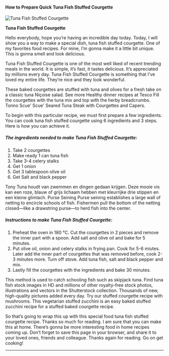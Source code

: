             

#### How to Prepare Quick Tuna Fish Stuffed Courgette

![Tuna Fish Stuffed Courgette](https://img-global.cpcdn.com/recipes/fc0c08a154514718/751x532cq70/tuna-fish-stuffed-courgette-recipe-main-photo.jpg)

**Tuna Fish Stuffed Courgette**

Hello everybody, hope you’re having an incredible day today. Today, I will show you a way to make a special dish, tuna fish stuffed courgette. One of my favorites food recipes. For mine, I’m gonna make it a little bit unique. This is gonna smell and look delicious.

Tuna Fish Stuffed Courgette is one of the most well liked of recent trending meals in the world. It is simple, it’s fast, it tastes delicious. It’s appreciated by millions every day. Tuna Fish Stuffed Courgette is something that I’ve loved my entire life. They’re nice and they look wonderful.

These baked courgettes are stuffed with tuna and olives for a fresh take on a classic tuna Niçoise salad. See more Healthy dinner recipes at Tesco Fill the courgettes with the tuna mix and top with the herby breadcrumbs. Tonno Scue' Scue' Seared Tuna Steak with Courgettes and Capers.

To begin with this particular recipe, we must first prepare a few ingredients. You can cook tuna fish stuffed courgette using 6 ingredients and 3 steps. Here is how you can achieve it.

##### The ingredients needed to make Tuna Fish Stuffed Courgette:

1.  Take 2 courgettes
2.  Make ready 1 can tuna fish
3.  Take 3-4 celery stalks
4.  Get 1 onion
5.  Get 3 tablespoon olive oil
6.  Get Salt and black pepper

Tony Tuna houdt van zwemmen en dingen gedaan krijgen. Deze mooie vis kan een roze, blauw of grijs lichaam hebben met kleurrijke drie stippen en een kleine glimlach. Purse Seining Purse seining establishes a large wall of netting to encircle schools of fish. Fishermen pull the bottom of the netting closed—like a drawstring purse—to herd fish into the center.

##### Instructions to make Tuna Fish Stuffed Courgette:

1.  Preheat the oven in 180 °C. Cut the courgettes in 2 pieces and remove the inner part with a spoon. Add salt and olive oil and bake for 5 minutes.
2.  Put olive oil, onion and celery stalks in frying pan. Cook for 5-6 miutes. Later add the inner part of courgettes that was removed before, cook 2-3 minutes more. Turn off stove. Add tuna fish, salt and black pepper and mix.
3.  Lastly fill the courgettes with the ingredients and bake 30 minutes.

This method is used to catch schooling fish such as skipjack tuna. Find tuna fish stock images in HD and millions of other royalty-free stock photos, illustrations and vectors in the Shutterstock collection. Thousands of new, high-quality pictures added every day. Try our stuffed courgette recipe with mushrooms. This vegetarian stuffed zucchini is an easy baked stuffed zucchini recipe for a stuffed baked courgette recipe.

So that’s going to wrap this up with this special food tuna fish stuffed courgette recipe. Thanks so much for reading. I am sure that you can make this at home. There’s gonna be more interesting food in home recipes coming up. Don’t forget to save this page in your browser, and share it to your loved ones, friends and colleague. Thanks again for reading. Go on get cooking!

* * *